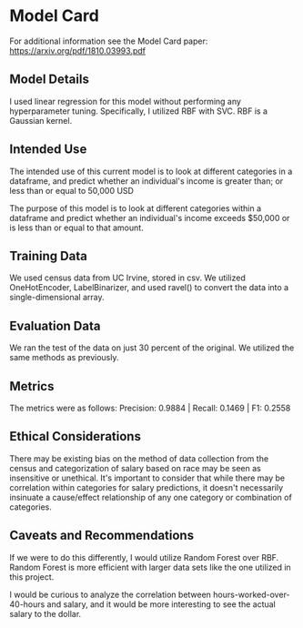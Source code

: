 # Model Card

For additional information see the Model Card paper: https://arxiv.org/pdf/1810.03993.pdf

## Model Details

I used linear regression for this model without performing any hyperparameter tuning.  Specifically, I utilized RBF with SVC. RBF is a Gaussian kernel. 

## Intended Use

The intended use of this current model is to look at different categories in a dataframe, and predict whether an individual's income is greater than; or less than or equal to 50,000 USD

The purpose of this model is to look at different categories within a dataframe and predict whether an individual's income exceeds $50,000 or is less than or equal to that amount.

## Training Data

We used census data from UC Irvine, stored in csv.  We utilized OneHotEncoder, LabelBinarizer, and used ravel() to convert the data into a single-dimensional array.

## Evaluation Data

We ran the test of the data on just 30 percent of the original.  We utilized the same methods as previously.

## Metrics
The metrics were as follows:
Precision: 0.9884 | Recall: 0.1469 | F1: 0.2558

## Ethical Considerations

There may be existing bias on the method of data collection from the census and categorization of salary based on race may be seen as insensitive or unethical.  It's important to consider that while there may be correlation within categories for salary predictions, it doesn't necessarily insinuate a cause/effect relationship of any one category or combination of categories.

## Caveats and Recommendations
If we were to do this differently, I would utilize Random Forest over RBF.  Random Forest is more efficient with larger data sets like the one utilized in this project.

I would be curious to analyze the correlation between hours-worked-over-40-hours and salary, and it would be more interesting to see the actual salary to the dollar.